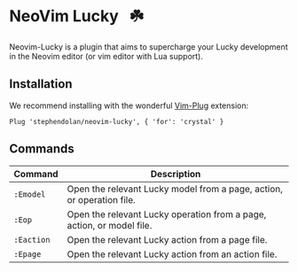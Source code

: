 # NeoVim Lucky &nbsp; ☘️

Neovim-Lucky is a plugin that aims to supercharge your Lucky development in the Neovim editor (or vim editor with Lua support).

## Installation

We recommend installing with the wonderful [Vim-Plug](https://github.com/junegunn/vim-plug) extension:

```vimrc
Plug 'stephendolan/neovim-lucky', { 'for': 'crystal' }
```

## Commands

| Command    | Description                                                           |
| ---------- | --------------------------------------------------------------------- |
| `:Emodel`  | Open the relevant Lucky model from a page, action, or operation file. |
| `:Eop`     | Open the relevant Lucky operation from a page, action, or model file. |
| `:Eaction` | Open the relevant Lucky action from a page file.                      |
| `:Epage`   | Open the relevant Lucky action from an action file.                   |
